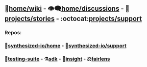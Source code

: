 ## :book:[home/wiki](https://github.com/synthesized-io/home/wiki) - :eye_speech_bubble:[home/discussions](https://github.com/synthesized-io/home/discussions) - :rocket:[projects/stories](https://github.com/orgs/synthesized-io/projects/13) - :octocat:[projects/support](https://github.com/orgs/synthesized-io/projects/12)

### Repos:

### :house_with_garden:[synthesized-io/home](https://github.com/synthesized-io/home) - :toolbox:[synthesized-io/support](https://github.com/synthesized-io/support)

### :banana:[testing-suite](https://github.com/synthesized-io/testing-suite) - :alembic:[sdk](https://github.com/synthesized-io/synthesized-sdk) - :telescope:[insight](https://github.com/synthesized-io/insight) - :balance_scale:[fairlens](https://github.com/synthesized-io/fairlens)
